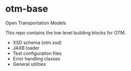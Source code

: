 # otm-base
Open Transportation Models

This repo contains the low level building blocks for OTM.
+ XSD schema (otm.xsd)
+ JAXB loader
+ Test configuration files
+ Error handling classes
+ General utilities
